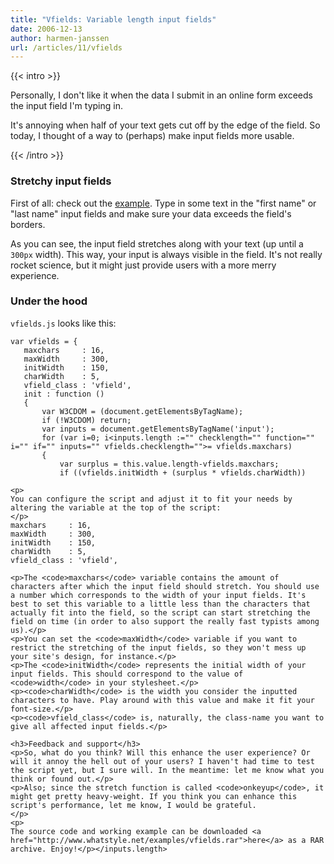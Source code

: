 ```yaml
---
title: "Vfields: Variable length input fields"
date: 2006-12-13
author: harmen-janssen
url: /articles/11/vfields
---
```


{{< intro >}}
<p>
Personally, I don't like it when the data I submit in an online form exceeds the input field I'm typing in.
</p>
<p>
It's annoying when half of your text gets cut off by the edge of the field. So today, I thought of a way to (perhaps) make input fields more usable.
</p>
{{< /intro >}}

### Stretchy input fields

 First of all: check out the [example](http://www.whatstyle.net/examples/variable_length_inputs.html). Type in some text in the "first name" or "last name" input fields and make sure your data exceeds the field's borders.

 As you can see, the input field stretches along with your text (up until a `300px` width). This way, your input is always visible in the field. It's not really rocket science, but it might just provide users with a more merry experience.

### Under the hood

`vfields.js` looks like this:

 ```
var vfields = {
	maxchars	 : 16,
	maxWidth	 : 300,
	initWidth	 : 150,
	charWidth	 : 5,
	vfield_class : 'vfield',
	init : function ()
	{
		var W3CDOM = (document.getElementsByTagName);
		if (!W3CDOM) return;
		var inputs = document.getElementsByTagName('input');
		for (var i=0; i<inputs.length :="" checklength="" function="" i="" if="" inputs="" vfields.checklength="">= vfields.maxchars)
		{
			var surplus	= this.value.length-vfields.maxchars;
			if ((vfields.initWidth + (surplus * vfields.charWidth)) 

<p>
You can configure the script and adjust it to fit your needs by altering the variable at the top of the script:
</p>
maxchars	 : 16,
maxWidth	 : 300,
initWidth	 : 150,
charWidth	 : 5,
vfield_class : 'vfield',

<p>The <code>maxchars</code> variable contains the amount of characters after which the input field should stretch. You should use a number which corresponds to the width of your input fields. It's best to set this variable to a little less than the characters that actually fit into the field, so the script can start stretching the field on time (in order to also support the really fast typists among us).</p>
<p>You can set the <code>maxWidth</code> variable if you want to restrict the stretching of the input fields, so they won't mess up your site's design, for instance.</p>
<p>The <code>initWidth</code> represents the initial width of your input fields. This should correspond to the value of <code>width</code> in your stylesheet.</p>
<p><code>charWidth</code> is the width you consider the inputted characters to have. Play around with this value and make it fit your font-size.</p>
<p><code>vfield_class</code> is, naturally, the class-name you want to give all affected input fields.</p>

<h3>Feedback and support</h3>
<p>So, what do you think? Will this enhance the user experience? Or will it annoy the hell out of your users? I haven't had time to test the script yet, but I sure will. In the meantime: let me know what you think or found out.</p>
<p>Also; since the stretch function is called <code>onkeyup</code>, it might get pretty heavy-weight. If you think you can enhance this script's performance, let me know, I would be grateful.
</p>
<p>
The source code and working example can be downloaded <a href="http://www.whatstyle.net/examples/vfields.rar">here</a> as a RAR archive. Enjoy!</p></inputs.length>
```
